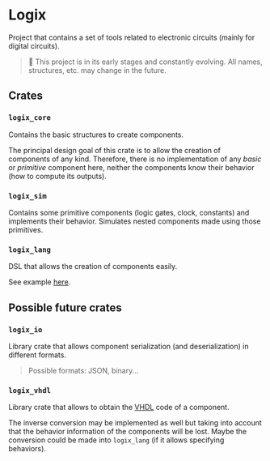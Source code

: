 # Logix

Project that contains a set of tools related to electronic circuits (mainly for
digital circuits).

> :construction: This project is in its early stages and constantly evolving.  All names, structures, etc. may change in the future.

## Crates

### `logix_core`

Contains the basic structures to create components.

The principal design goal of this crate is to allow the creation of components
of any kind. Therefore, there is no implementation of any
*basic* or *primitive* component here, neither the components know their
behavior (how to compute its outputs).

### `logix_sim`

Contains some primitive components (logic gates, clock, constants) and
implements their behavior. Simulates nested components made using those
primitives.

### `logix_lang`

DSL that allows the creation of components easily.

See example
[here](https://github.com/jmorgadov/logix/blob/main/crates/logix_lang/examples/main.lgx).

## Possible future crates

### `logix_io`

Library crate that allows component serialization (and deserialization) in
different formats.

> Possible formats: JSON, binary...

### `logix_vhdl`

Library crate that allows to obtain the
[VHDL](https://en.wikipedia.org/wiki/VHDL) code of a component.

The inverse conversion may be implemented as well but taking into account
that the behavior information of the components will be lost. Maybe the
conversion could be made into `logix_lang` (if it allows specifying
behaviors).
